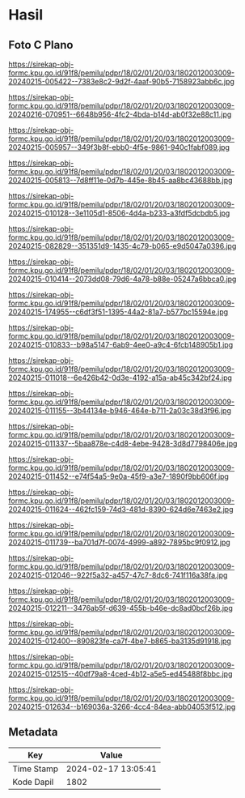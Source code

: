 # Hasil

## Foto C Plano

https://sirekap-obj-formc.kpu.go.id/91f8/pemilu/pdpr/18/02/01/20/03/1802012003009-20240215-005422--7383e8c2-9d2f-4aaf-90b5-7158923abb6c.jpg

https://sirekap-obj-formc.kpu.go.id/91f8/pemilu/pdpr/18/02/01/20/03/1802012003009-20240216-070951--6648b956-4fc2-4bda-b14d-ab0f32e88c11.jpg

https://sirekap-obj-formc.kpu.go.id/91f8/pemilu/pdpr/18/02/01/20/03/1802012003009-20240215-005957--349f3b8f-ebb0-4f5e-9861-940c1fabf089.jpg

https://sirekap-obj-formc.kpu.go.id/91f8/pemilu/pdpr/18/02/01/20/03/1802012003009-20240215-005813--7d8ff11e-0d7b-445e-8b45-aa8bc43688bb.jpg

https://sirekap-obj-formc.kpu.go.id/91f8/pemilu/pdpr/18/02/01/20/03/1802012003009-20240215-010128--3e1105d1-8506-4d4a-b233-a3fdf5dcbdb5.jpg

https://sirekap-obj-formc.kpu.go.id/91f8/pemilu/pdpr/18/02/01/20/03/1802012003009-20240215-082829--351351d9-1435-4c79-b065-e9d5047a0396.jpg

https://sirekap-obj-formc.kpu.go.id/91f8/pemilu/pdpr/18/02/01/20/03/1802012003009-20240215-010414--2073dd08-79d6-4a78-b88e-05247a6bbca0.jpg

https://sirekap-obj-formc.kpu.go.id/91f8/pemilu/pdpr/18/02/01/20/03/1802012003009-20240215-174955--c6df3f51-1395-44a2-81a7-b577bc15594e.jpg

https://sirekap-obj-formc.kpu.go.id/91f8/pemilu/pdpr/18/02/01/20/03/1802012003009-20240215-010833--b98a5147-6ab9-4ee0-a9c4-6fcb148905b1.jpg

https://sirekap-obj-formc.kpu.go.id/91f8/pemilu/pdpr/18/02/01/20/03/1802012003009-20240215-011018--6e426b42-0d3e-4192-a15a-ab45c342bf24.jpg

https://sirekap-obj-formc.kpu.go.id/91f8/pemilu/pdpr/18/02/01/20/03/1802012003009-20240215-011155--3b44134e-b946-464e-b711-2a03c38d3f96.jpg

https://sirekap-obj-formc.kpu.go.id/91f8/pemilu/pdpr/18/02/01/20/03/1802012003009-20240215-011337--5baa878e-c4d8-4ebe-9428-3d8d7798406e.jpg

https://sirekap-obj-formc.kpu.go.id/91f8/pemilu/pdpr/18/02/01/20/03/1802012003009-20240215-011452--e74f54a5-9e0a-45f9-a3e7-1890f9bb606f.jpg

https://sirekap-obj-formc.kpu.go.id/91f8/pemilu/pdpr/18/02/01/20/03/1802012003009-20240215-011624--462fc159-74d3-481d-8390-624d6e7463e2.jpg

https://sirekap-obj-formc.kpu.go.id/91f8/pemilu/pdpr/18/02/01/20/03/1802012003009-20240215-011739--ba701d7f-0074-4999-a892-7895bc9f0912.jpg

https://sirekap-obj-formc.kpu.go.id/91f8/pemilu/pdpr/18/02/01/20/03/1802012003009-20240215-012046--922f5a32-a457-47c7-8dc6-741f116a38fa.jpg

https://sirekap-obj-formc.kpu.go.id/91f8/pemilu/pdpr/18/02/01/20/03/1802012003009-20240215-012211--3476ab5f-d639-455b-b46e-dc8ad0bcf26b.jpg

https://sirekap-obj-formc.kpu.go.id/91f8/pemilu/pdpr/18/02/01/20/03/1802012003009-20240215-012400--890823fe-ca7f-4be7-b865-ba3135d91918.jpg

https://sirekap-obj-formc.kpu.go.id/91f8/pemilu/pdpr/18/02/01/20/03/1802012003009-20240215-012515--40df79a8-4ced-4b12-a5e5-ed45488f8bbc.jpg

https://sirekap-obj-formc.kpu.go.id/91f8/pemilu/pdpr/18/02/01/20/03/1802012003009-20240215-012634--b169036a-3266-4cc4-84ea-abb04053f512.jpg


## Metadata

| Key        | Value               |
| ---------- | ------------------- |
| Time Stamp | 2024-02-17 13:05:41 |
| Kode Dapil | 1802                |



